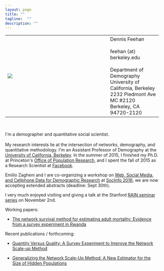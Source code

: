 ```yaml
---
layout: page
title: ""
tagline:  ""
description: ""  
---
```


<table width="100%">
<tr>
   <td> 
   <div style="width:300px;">
   <img src="{{ BASE_PATH }}/assets/images/picture-from-mcr.JPG">
   </div>
   </td>
   <td>
   &nbsp;
   </td>
   <td style="vertical-align:middle">
   Dennis Feehan<br>
   <br>
   feehan {at} berkeley.edu<br>
   <br>
   Department of Demography<br>
   University of California, Berkeley<br>
   2232 Piedmont Ave<br>
   MC #2120<br>
   Berkeley, CA 94720-2120<br>
   </td>
</tr>
</table>

<br>

I'm a demographer and quantitative social scientist. <br>
<br>
My research interests lie at the intersection of networks, demography, and
quantitative methodology.
I'm an Assistant Professor of Demography at the
<a href="http://www.demog.berkeley.edu">University of California, Berkeley</a>.
In the summer of 2015, I finished my Ph.D. at Princeton's
<a href="http://opr.princeton.edu">Office of Population Research</a>, and
I spent the fall of 2015 as a Research Scientist at 
<a href="http://www.facebook.com/data">Facebook</a>.

Emilio Zagheni and I are co-organizing a workshop on 
[Web, Social Media, and Cellphone Data for Demographic Research](http://projects.demog.berkeley.edu/socinfo2016/) at [SocInfo 2016](http://usa2016.socinfo.eu/); we are now accepting extended abstracts
(deadline: Sept 30th).

I very much enjoyed visiting and giving a talk at the Stanford [RAIN seminar series](http://rain.stanford.edu/) on November 2nd.

Working papers:

* [The network survival method for estimating adult mortality: Evidence from a survey experiment in Rwanda](http://arxiv.org/abs/1603.08588)

Recent publications / forthcoming:

* [Quantity Versus Quality: A Survey Experiment to Improve the Network Scale-up Method](http://aje.oxfordjournals.org/content/early/2016/03/24/aje.kwv287.abstract?keytype=ref&ijkey=CL6F1KyZXTbe2sq)

* [Generalizing the Network Scale-Up Method: A New Estimator for the Size of Hidden Populations](http://arxiv.org/abs/1404.4009)
